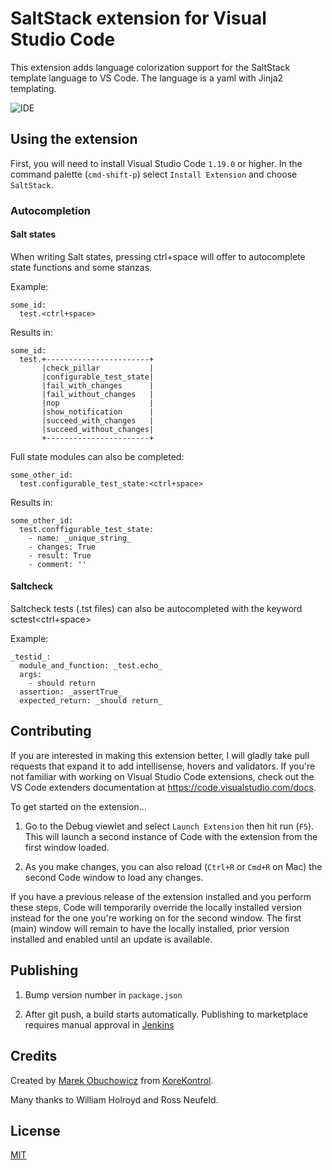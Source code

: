 # SaltStack extension for Visual Studio Code

This extension adds language colorization support for the SaltStack template language to VS Code.
The language is a yaml with Jinja2 templating.

![IDE](https://raw.githubusercontent.com/korekontrol/vscode-saltstack/master/example.png)

## Using the extension

First, you will need to install Visual Studio Code `1.19.0` or higher. In the command palette (`cmd-shift-p`) select `Install Extension` and choose `SaltStack`.

### Autocompletion

#### Salt states

When writing Salt states, pressing ctrl+space will offer to autocomplete state functions and some stanzas.

Example:
```
some_id:
  test.<ctrl+space>
```

Results in:
```
some_id:
  test.+-----------------------+
       |check_pillar           |
       |configurable_test_state|
       |fail_with_changes      |
       |fail_without_changes   |
       |nop                    |
       |show_notification      |
       |succeed_with_changes   |
       |succeed_without_changes|
       +-----------------------+

```

Full state modules can also be completed:
```
some_other_id:
  test.configurable_test_state:<ctrl+space>
```

Results in:
```
some_other_id:
  test.conffigurable_test_state:
    - name: _unique_string_
    - changes: True
    - result: True
    - comment: ''
```

#### Saltcheck

Saltcheck tests (.tst files) can also be autocompleted with the keyword sctest<ctrl+space>

Example:
```
_testid_:
  module_and_function: _test.echo_
  args:
    - should return
  assertion: _assertTrue_
  expected_return: _should return_
```

## Contributing

If you are interested in making this extension better, I will gladly take pull requests that expand it to add intellisense, hovers and validators. If you're not familiar with working on Visual Studio Code extensions, check out the VS Code extenders documentation at
https://code.visualstudio.com/docs.

To get started on the extension...

1. Go to the Debug viewlet and select `Launch Extension` then hit run (`F5`). This will launch a second instance of Code with the extension from the first window loaded.

2. As you make changes, you can also reload (`Ctrl+R` or `Cmd+R` on Mac) the second Code window to load any changes.

If you have a previous release of the extension installed and you perform these steps, Code will temporarily override the locally installed version instead for the one you're working on for the second window. The first (main) window will remain to have the locally installed, prior version installed and enabled until an update is available.

## Publishing

1. Bump version number in `package.json`

2. After git push, a build starts automatically. Publishing to marketplace requires manual approval in [Jenkins](https://jenkins.korekontrol.net/job/vscode-saltstack-publish/lastSuccessfulBuild/console)

## Credits
Created by [Marek Obuchowicz](https://github.com/marek-obuchowicz) from [KoreKontrol](https://www.korekontrol.eu/).

Many thanks to William Holroyd and Ross Neufeld.

## License
[MIT](LICENSE)
